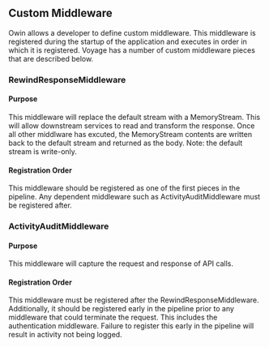 ## Custom Middleware
Owin allows a developer to define custom middleware. This middleware is registered during the startup of the application 
and executes in order in which it is registered. Voyage has a number of custom middleware pieces that are described below.

### RewindResponseMiddleware

#### Purpose
This middleware will replace the default stream with a MemoryStream. This will allow downstream services to read and transform 
the response. Once all other middlware has excuted, the MemoryStream contents are written back to the default stream and returned as 
the body. Note: the default stream is write-only. 

#### Registration Order
This middleware should be registered as one of the first pieces in the pipeline. Any dependent middleware such as ActivityAuditMiddleware 
must be registered after. 

### ActivityAuditMiddleware

#### Purpose
This middleware will capture the request and response of API calls.

#### Registration Order
This middleware must be registered after the RewindResponseMiddleware. Additionally, it should be registered early in the pipeline prior 
to any middleware that could terminate the request. This includes the authentication middleware. Failure to register this early in the
pipeline will result in activity not being logged. 
